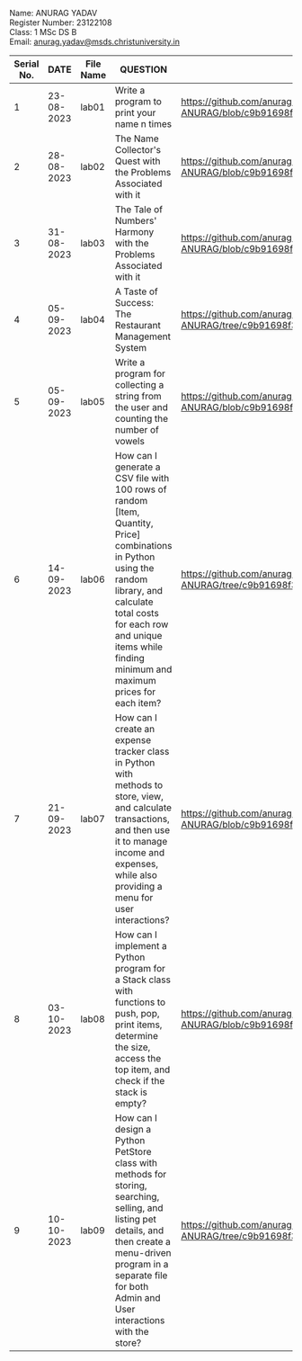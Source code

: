 Name: ANURAG YADAV   
Register Number: 23122108   
Class: 1 MSc DS B   
Email: anurag.yadav@msds.christuniversity.in



|Serial No.|    DATE     |  File Name       |                     QUESTION                         |      File Link            |             
|----------|------------ | -----------------|------------------------------------------------------|---------------------------|
|   1      |  23-08-2023 |      lab01       |  Write a program to print your name n times |https://github.com/anurag871/MScDSB-MDS171-23122108-ANURAG/blob/c9b91698f3b5a4d1d1bc8933f04806e29adac9d4/LAB/lab%2001/lab%2001.ipynb|
|   2      |  28-08-2023 |      lab02       |  The Name Collector's Quest with the Problems Associated with it |https://github.com/anurag871/MScDSB-MDS171-23122108-ANURAG/blob/c9b91698f3b5a4d1d1bc8933f04806e29adac9d4/LAB/lab%2002/lab%2002.ipynb|
|   3      |  31-08-2023 |      lab03       |  The Tale of Numbers' Harmony with the Problems Associated with it |https://github.com/anurag871/MScDSB-MDS171-23122108-ANURAG/blob/c9b91698f3b5a4d1d1bc8933f04806e29adac9d4/LAB/lab%2003/lab%2003.ipynb|
|   4      |  05-09-2023 |      lab04       |  A Taste of Success: The Restaurant Management System |https://github.com/anurag871/MScDSB-MDS171-23122108-ANURAG/tree/c9b91698f3b5a4d1d1bc8933f04806e29adac9d4/LAB/lab%2004|
|   5      |  05-09-2023 |      lab05       |  Write a program for collecting a string from the user and counting the number of vowels |https://github.com/anurag871/MScDSB-MDS171-23122108-ANURAG/blob/c9b91698f3b5a4d1d1bc8933f04806e29adac9d4/LAB/lab%2005/lab%2005.ipynb|
|   6      |  14-09-2023 |      lab06       |  How can I generate a CSV file with 100 rows of random [Item, Quantity, Price] combinations in Python using the random library, and calculate total costs for each row and unique items while finding minimum and maximum prices for each item? |https://github.com/anurag871/MScDSB-MDS171-23122108-ANURAG/tree/c9b91698f3b5a4d1d1bc8933f04806e29adac9d4/LAB/Lab%2006|
|   7      |  21-09-2023 |      lab07       |  How can I create an expense tracker class in Python with methods to store, view, and calculate transactions, and then use it to manage income and expenses, while also providing a menu for user interactions? |https://github.com/anurag871/MScDSB-MDS171-23122108-ANURAG/blob/c9b91698f3b5a4d1d1bc8933f04806e29adac9d4/LAB/lab%2007/lab%2007.ipynb|
|   8      |  03-10-2023 |      lab08       |  How can I implement a Python program for a Stack class with functions to push, pop, print items, determine the size, access the top item, and check if the stack is empty? |https://github.com/anurag871/MScDSB-MDS171-23122108-ANURAG/blob/c9b91698f3b5a4d1d1bc8933f04806e29adac9d4/LAB/lab%2008/lab%2008.ipynb|
|   9      |  10-10-2023 |      lab09       |  How can I design a Python PetStore class with methods for storing, searching, selling, and listing pet details, and then create a menu-driven program in a separate file for both Admin and User interactions with the store? |https://github.com/anurag871/MScDSB-MDS171-23122108-ANURAG/tree/c9b91698f3b5a4d1d1bc8933f04806e29adac9d4/LAB/lab%2009|
